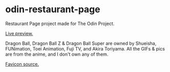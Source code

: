 # odin-restaurant-page
Restaurant Page project made for The Odin Project.

[Live preview.](https://mostafasaad1987.github.io/odin-restaurant-page/)

Dragon Ball, Dragon Ball Z & Dragon Ball Super are owned by Shueisha, FUNimation, Toei Animation, Fuji TV, and Akira Toriyama.
All the GIFs & pics are from the anime, and I don't own any of them.

[Favicon source.](https://www.iconarchive.com/show/rounded-icons-by-jackietran/Dragonball-4s-icon.html)
